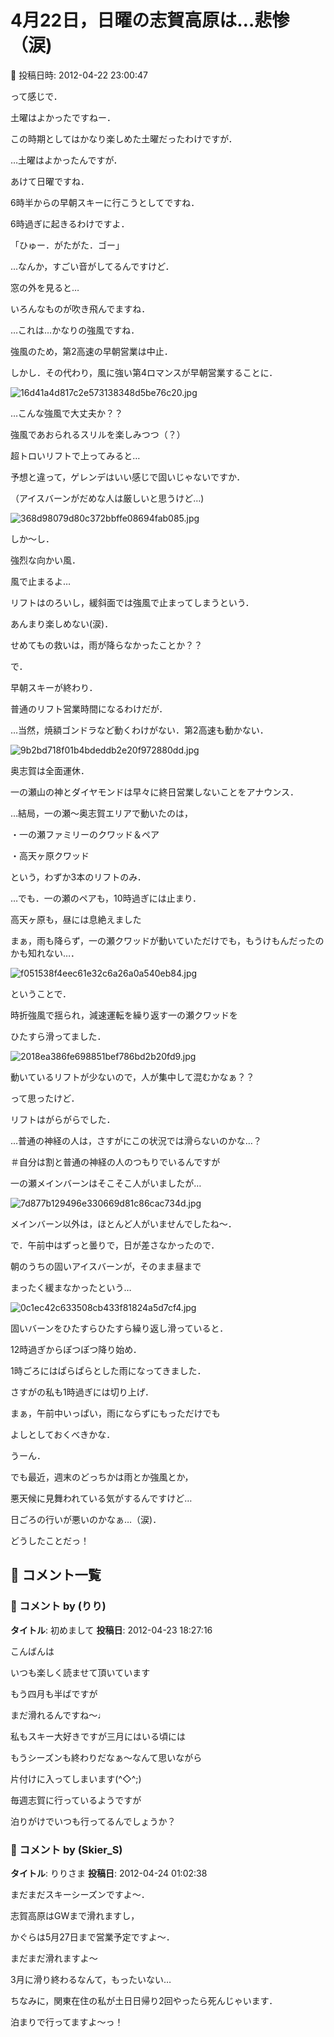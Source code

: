 # 4月22日，日曜の志賀高原は…悲惨（涙)

📅 投稿日時: 2012-04-22 23:00:47

って感じで．


土曜はよかったですねー．


この時期としてはかなり楽しめた土曜だったわけですが．


…土曜はよかったんですが．





あけて日曜ですね．


6時半からの早朝スキーに行こうとしてですね．


6時過ぎに起きるわけですよ．


「ひゅー．がたがた．ゴー」


…なんか，すごい音がしてるんですけど．





窓の外を見ると…


いろんなものが吹き飛んでますね．


…これは…かなりの強風ですね．





強風のため，第2高速の早朝営業は中止．


しかし．その代わり，風に強い第4ロマンスが早朝営業することに．




![16d41a4d817c2e573138348d5be76c20.jpg](images/16d41a4d817c2e573138348d5be76c20.jpg)




…こんな強風で大丈夫か？？





強風であおられるスリルを楽しみつつ（？）


超トロいリフトで上ってみると…


予想と違って，ゲレンデはいい感じで固いじゃないですか．


（アイスバーンがだめな人は厳しいと思うけど…)




![368d98079d80c372bbffe08694fab085.jpg](images/368d98079d80c372bbffe08694fab085.jpg)







しか～し．


強烈な向かい風．


風で止まるよ…


リフトはのろいし，緩斜面では強風で止まってしまうという．


あんまり楽しめない(涙)．


せめてもの救いは，雨が降らなかったことか？？





で．


早朝スキーが終わり．


普通のリフト営業時間になるわけだが．





…当然，焼額ゴンドラなど動くわけがない．第2高速も動かない．




![9b2bd718f01b4bdeddb2e20f972880dd.jpg](images/9b2bd718f01b4bdeddb2e20f972880dd.jpg)




奥志賀は全面運休．


一の瀬山の神とダイヤモンドは早々に終日営業しないことをアナウンス．


…結局，一の瀬～奥志賀エリアで動いたのは，


・一の瀬ファミリーのクワッド＆ペア


・高天ヶ原クワッド


という，わずか3本のリフトのみ．


…でも．一の瀬のペアも，10時過ぎには止まり．


高天ヶ原も，昼には息絶えました





まぁ，雨も降らず，一の瀬クワッドが動いていただけでも，もうけもんだったのかも知れない…．




![f051538f4eec61e32c6a26a0a540eb84.jpg](images/f051538f4eec61e32c6a26a0a540eb84.jpg)







ということで．


時折強風で揺られ，減速運転を繰り返す一の瀬クワッドを


ひたすら滑ってました．




![2018ea386fe698851bef786bd2b20fd9.jpg](images/2018ea386fe698851bef786bd2b20fd9.jpg)







動いているリフトが少ないので，人が集中して混むかなぁ？？


って思ったけど．


リフトはがらがらでした．


…普通の神経の人は，さすがにこの状況では滑らないのかな…？


＃自分は割と普通の神経の人のつもりでいるんですが





一の瀬メインバーンはそこそこ人がいましたが…




![7d877b129496e330669d81c86cac734d.jpg](images/7d877b129496e330669d81c86cac734d.jpg)




メインバーン以外は，ほとんど人がいませんでしたね～．





で．午前中はずっと曇りで，日が差さなかったので．


朝のうちの固いアイスバーンが，そのまま昼まで


まったく緩まなかったという…




![0c1ec42c633508cb433f81824a5d7cf4.jpg](images/0c1ec42c633508cb433f81824a5d7cf4.jpg)







固いバーンをひたすらひたすら繰り返し滑っていると．


12時過ぎからぽつぽつ降り始め．


1時ごろにはぱらぱらとした雨になってきました．


さすがの私も1時過ぎには切り上げ．


まぁ，午前中いっぱい，雨にならずにもっただけでも


よしとしておくべきかな．





うーん．


でも最近，週末のどっちかは雨とか強風とか，


悪天候に見舞われている気がするんですけど…


日ごろの行いが悪いのかなぁ…（涙)．


どうしたことだっ！

## 💬 コメント一覧

### 💬 コメント by (りり)
**タイトル**: 初めまして
**投稿日**: 2012-04-23 18:27:16

こんばんは

いつも楽しく読ませて頂いています



もう四月も半ばですが

まだ滑れるんですね～♩

私もスキー大好きですが三月にはいる頃には

もうシーズンも終わりだなぁ～なんて思いながら

片付けに入ってしまいます(^◇^;)



毎週志賀に行っているようですが

泊りがけでいつも行ってるんでしょうか？

### 💬 コメント by (Skier_S)
**タイトル**: りりさま
**投稿日**: 2012-04-24 01:02:38

まだまだスキーシーズンですよ～．

志賀高原はGWまで滑れますし，

かぐらは5月27日まで営業予定ですよ～．

まだまだ滑れますよ～

3月に滑り終わるなんて，もったいない…



ちなみに，関東在住の私が土日日帰り2回やったら死んじゃいます．

泊まりで行ってますよ～っ！


